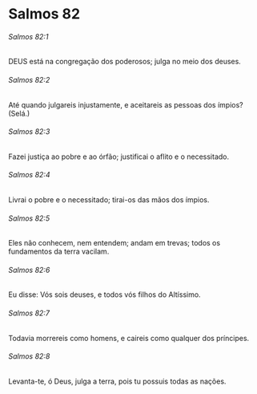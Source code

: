 # Salmos 82

###### Salmos 82:1

DEUS está na congregação dos poderosos; julga no meio dos deuses.

###### Salmos 82:2

Até quando julgareis injustamente, e aceitareis as pessoas dos ímpios? (Selá.)

###### Salmos 82:3

Fazei justiça ao pobre e ao órfão; justificai o aflito e o necessitado.

###### Salmos 82:4

Livrai o pobre e o necessitado; tirai-os das mãos dos ímpios.

###### Salmos 82:5

Eles não conhecem, nem entendem; andam em trevas; todos os fundamentos da terra vacilam.

###### Salmos 82:6

Eu disse: Vós sois deuses, e todos vós filhos do Altíssimo.

###### Salmos 82:7

Todavia morrereis como homens, e caireis como qualquer dos príncipes.

###### Salmos 82:8

Levanta-te, ó Deus, julga a terra, pois tu possuis todas as nações.

